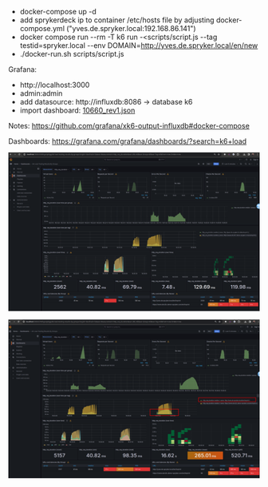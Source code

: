  - docker-compose up -d
 - add sprykerdeck ip to container /etc/hosts file by adjusting docker-compose.yml ("yves.de.spryker.local:192.168.86.141") 
 - docker compose run --rm -T k6 run -<scripts/script.js --tag testid=spryker.local --env DOMAIN=http://yves.de.spryker.local/en/new
 - ./docker-run.sh scripts/script.js

Grafana:
   - http://localhost:3000
   - admin:admin
   - add datasource: http://influxdb:8086 -> database k6
   - import dashboard: [10660_rev1.json](10660_rev1.json)

Notes:
 https://github.com/grafana/xk6-output-influxdb#docker-compose

Dashboards:
 https://grafana.com/grafana/dashboards/?search=k6+load




![2024-03-11_18-36.png](2024-03-11_18-36.png)

![2024-03-11_18-38.png](2024-03-11_18-38.png)
